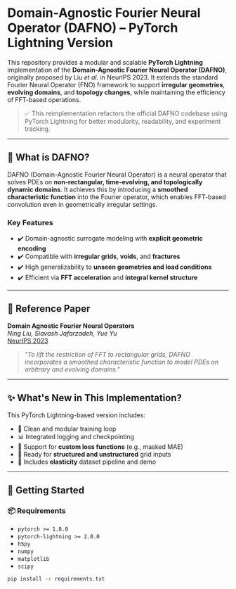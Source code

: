 # Domain-Agnostic Fourier Neural Operator (DAFNO) – PyTorch Lightning Version

This repository provides a modular and scalable **PyTorch Lightning** implementation of the **Domain-Agnostic Fourier Neural Operator (DAFNO)**, originally proposed by Liu *et al.* in NeurIPS 2023. It extends the standard Fourier Neural Operator (FNO) framework to support **irregular geometries**, **evolving domains**, and **topology changes**, while maintaining the efficiency of FFT-based operations.

> ✅ This reimplementation refactors the official DAFNO codebase using PyTorch Lightning for better modularity, readability, and experiment tracking.

---

## 🧠 What is DAFNO?

DAFNO (Domain-Agnostic Fourier Neural Operator) is a neural operator that solves PDEs on **non-rectangular, time-evolving, and topologically dynamic domains**. It achieves this by introducing a **smoothed characteristic function** into the Fourier operator, which enables FFT-based convolution even in geometrically irregular settings.

### Key Features
- ✔️ Domain-agnostic surrogate modeling with **explicit geometric encoding**
- ✔️ Compatible with **irregular grids**, **voids**, and **fractures**
- ✔️ High generalizability to **unseen geometries and load conditions**
- ✔️ Efficient via **FFT acceleration** and **integral kernel structure**

---

## 📄 Reference Paper

**Domain Agnostic Fourier Neural Operators**  
*Ning Liu, Siavash Jafarzadeh, Yue Yu*  
[NeurIPS 2023](https://proceedings.neurips.cc/paper_files/paper/2023/hash/940a7634dab556b67af15bacd337f7db-Abstract-Conference.html)

> *"To lift the restriction of FFT to rectangular grids, DAFNO incorporates a smoothed characteristic function to model PDEs on arbitrary and evolving domains."*

---

## ✨ What's New in This Implementation?

This PyTorch Lightning-based version includes:

- 🧩 Clean and modular training loop
- 📊 Integrated logging and checkpointing
- 🎯 Support for **custom loss functions** (e.g., masked MAE)
- 🧱 Ready for **structured and unstructured** grid inputs
- 🧪 Includes **elasticity** dataset pipeline and demo

---

## 🚀 Getting Started

### 📦 Requirements

- `pytorch >= 1.8.0`
- `pytorch-lightning >= 2.0.0`
- `h5py`
- `numpy`
- `matplotlib`
- `scipy`

```bash
pip install -r requirements.txt
